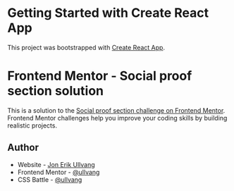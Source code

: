 # Getting Started with Create React App

This project was bootstrapped with [Create React App](https://github.com/facebook/create-react-app).

# Frontend Mentor - Social proof section solution

This is a solution to the [Social proof section challenge on Frontend Mentor](https://www.frontendmentor.io/challenges/social-proof-section-6e0qTv_bA). Frontend Mentor challenges help you improve your coding skills by building realistic projects.

## Author

- Website - [Jon Erik Ullvang](https://jonerikullvang.no)
- Frontend Mentor - [@ullvang](https://www.frontendmentor.io/profile/ullvang)
- CSS Battle - [@ullvang](https://cssbattle.dev/player/ullvang)
